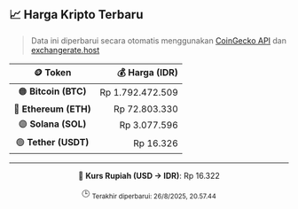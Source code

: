 

<!-- HARGA_KRIPTO -->
## 📈 Harga Kripto Terbaru

> Data ini diperbarui secara otomatis menggunakan [CoinGecko API](https://www.coingecko.com/) dan [exchangerate.host](https://exchangerate.host/)

<div align="center">

| 🪙 Token | 💰 Harga (IDR) |
|:------:|---------------:|
| 🟠 **Bitcoin (BTC)**   | Rp 1.792.472.509 |
| 🔵 **Ethereum (ETH)**  | Rp 72.803.330 |
| 🟣 **Solana (SOL)**    | Rp 3.077.596 |
| 🟢 **Tether (USDT)**   | Rp 16.326 |

---

💱 **Kurs Rupiah (USD → IDR)**: Rp 16.322

🕒 <sub>Terakhir diperbarui: 26/8/2025, 20.57.44</sub>

</div>
<!-- /HARGA_KRIPTO -->